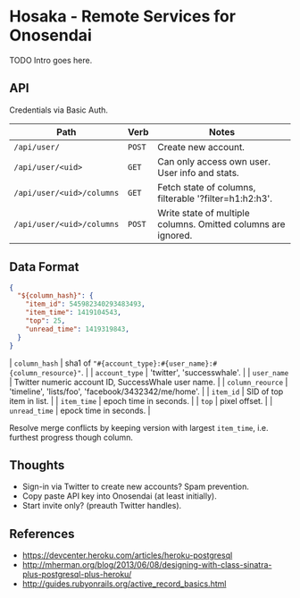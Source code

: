 Hosaka - Remote Services for Onosendai
======================================

TODO Intro goes here.

API
---

Credentials via Basic Auth.

| Path                      | Verb   | Notes                                                          |
| ----                      | ----   | -----                                                          |
| `/api/user/`              | `POST` | Create new account.                                            |
| `/api/user/<uid>`         | `GET`  | Can only access own user.  User info and stats.                |
| `/api/user/<uid>/columns` | `GET`  | Fetch state of columns, filterable '?filter=h1:h2:h3'.         |
| `/api/user/<uid>/columns` | `POST` | Write state of multiple columns.  Omitted columns are ignored. |

Data Format
-----------

```json
{
  "${column_hash}": {
    "item_id": 545982340293483493,
    "item_time": 1419104543,
    "top": 25,
    "unread_time": 1419319843,
  }
}
```

| `column_hash`    | sha1 of `"#{account_type}:#{user_name}:#{column_resource}"`. |
| `account_type`   | 'twitter', 'successwhale'.                                   |
| `user_name`      | Twitter numeric account ID, SuccessWhale user name.          |
| `column_reource` | 'timeline', 'lists/foo', 'facebook/3432342/me/home'.         |
| `item_id`        | SID of top item in list.                                     |
| `item_time`      | epoch time in seconds.                                       |
| `top`            | pixel offset.                                                |
| `unread_time`    | epock time in seconds.                                       |

Resolve merge conflicts by keeping version with largest `item_time`,
i.e. furthest progress though column.

Thoughts
--------

* Sign-in via Twitter to create new accounts?  Spam prevention.
* Copy paste API key into Onosendai (at least initially).
* Start invite only? (preauth Twitter handles).

References
----------

* https://devcenter.heroku.com/articles/heroku-postgresql
* http://mherman.org/blog/2013/06/08/designing-with-class-sinatra-plus-postgresql-plus-heroku/
* http://guides.rubyonrails.org/active_record_basics.html
